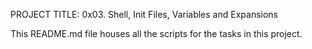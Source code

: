 PROJECT TITLE: 0x03. Shell, Init Files, Variables and Expansions

This README.md file houses all the scripts for the tasks in this project.
